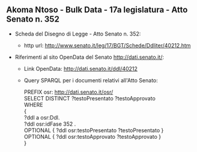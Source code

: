 ## Akoma Ntoso - Bulk Data - 17a legislatura - Atto Senato n. 352 ##

* Scheda del Disegno di Legge - Atto Senato n. 352:
	* http url: http://www.senato.it/leg/17/BGT/Schede/Ddliter/40212.htm

* Riferimenti al sito OpenData del Senato http://dati.senato.it/:
	* Link OpenData: http://dati.senato.it/ddl/40212
	* Query SPARQL per i documenti relativi all'Atto Senato:

        PREFIX osr: <http://dati.senato.it/osr/>  
		SELECT DISTINCT ?testoPresentato ?testoApprovato  
		WHERE  
		{  
		    ?ddl a osr:Ddl.  
		    ?ddl osr:idFase 352 .  
		    OPTIONAL { ?ddl osr:testoPresentato ?testoPresentato }  
		    OPTIONAL { ?ddl osr:testoApprovato ?testoApprovato }  
		}
		